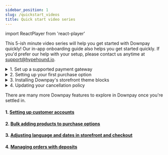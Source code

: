 ```yaml
---
sidebar_position: 1
slug: /quickstart_videos
title: Quick start video series
---
```

import ReactPlayer from 'react-player'

This 5-ish minute video series will help you get started with Downpay quickly! Our in-app onboarding guide also helps you get started quickly. If you'd prefer our help with your setup, please contact us anytime at [support@hypehound.io](mailto:support@hypehound.io).

<details><summary>1. Set up a supported payment gateway</summary>
<p>

#### Set up a supported payment gateway: Shopify Payments or Paypal Express with Automatic Payments approved

<p></p>

Shopify limits deposits to these two gateways. In order to see deposit options on your storefront, you must enabled one of these gateways to proceed with setup.

To enable Shopify Payments, review Shopify's documentation found [here](https://help.shopify.com/en/manual/payments/shopify-payments/setting-up-shopify-payments)

For Paypal express with automatic payments, review [enabling Paypal Express](/payment-gateways#enabling-paypal-express).
</p>
</details>

<details><summary> 2. Setting up your first purchase option</summary>
<p>

#### Next we'll go through how to set up your first deposit on a product.
<ReactPlayer controls url='https://hypehound-public.s3.amazonaws.com/Downpay_create_option.mp4'/>
<p></p>

For detailed instructions, review [Creating purchase options](/create-options). If you'd like to bulk add products, review [Bulk workflows](/bulk-workflows)
</p>
</details>

<details><summary>3. Installing Downpay's storefront theme blocks</summary>
<p>

#### Now that we have our first product with a deposit, we will enable theme blocks to display deposits on the storefront.

Downpay's in-app onboarding offers a one click theme install option for both 2.0 and Legacy themes. 

<h4> Themes 2.0: Enable product block using the in-app onboarding guide or Shopify theme editor</h4>

<ReactPlayer controls url='https://hypehound-public.s3.amazonaws.com/2.0_productblock_install.mov'/>
<p></p>

<h4> Legacy themes: Enable product embed using the in-app onboarding guide or Shopify theme editor, embed menu</h4>

<p> Purchase options not showing up after enabling the embed? Contact us so we can enable support for your specific legacy or custom theme.</p>
<p></p>
<ReactPlayer controls url='https://hypehound-public.s3.amazonaws.com/legacy_theme_install.mov'/>
<p></p>

For detailed instructions, review [Installing Downpay to themes](/installing-to-themes).
</p>
</details>


<details><summary>4. Updating your cancellation policy</summary>
<p>

#### Let's customize your cancellation policy to ensure customers understand your terms.
<ReactPlayer controls url='https://hypehound-public.s3.amazonaws.com/Downpay_policy.mp4'/>
<p></p>

For detailed instructions, review [Creating a cancellation policy](/customer-purchase-policy)
</p>
</details>

There are many more Downpay features to explore in Downpay once you're settled in. 

#### 1. [Setting up customer accounts](/customer-portal-setup)
#### 2. [Bulk adding products to purchase options](/bulk-workflows)
#### 3. [Adjusting language and dates in storefront and checkout](date-management)
#### 4. [Managing orders with deposits](/order-management)
